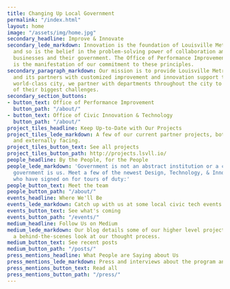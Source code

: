 ```yaml
---
title: Changing Up Local Government
permalink: "/index.html"
layout: home
image: "/assets/img/home.jpg"
secondary_headline: Improve & Innovate
secondary_lede_markdown: Innovation is the foundation of Louisville Metro Government,
  and so is the belief in the problem-solving power of collaboration among citizens,
  businesses and their government. The Office of Performance Improvement & Innovation
  is the manifestation of our commitment to these principles.
secondary_paragraph_markdown: Our mission is to provide Louisville Metro Government
  and its partners with customized improvement and innovation support to create a
  world-class city, we partner with departments throughout the city to tackle some
  of their biggest challenges.
secondary_section_buttons:
- button_text: Office of Performance Improvement
  button_path: "/about/"
- button_text: Office of Civic Innovation & Technology
  button_path: "/about/"
project_tiles_headline: Keep Up-to-Date with Our Projects
project_tiles_lede_markdown: A few of our current partner projects, both internal
  and externally facing.
project_tiles_button_text: See all projects
project_tiles_button_path: http://projects.lsvll.io/
people_headline: By the People, for the People
people_lede_markdown: 'Government is not an abstract institution or a concept. Our
  government is us. Meet a few of the newest Design, Technology, & Innovation Fellows
  who have signed on for tours of duty:'
people_button_text: Meet the team
people_button_path: "/about/"
events_headline: Where We'll Be
events_lede_markdown: Catch up with us at some local civic tech events.
events_button_text: See what's coming
events_button_path: "/events/"
medium_headline: Follow Us on Medium
medium_lede_markdown: Our blog details some of our higher level projects, and gives
  a behind-the-scenes look at our thought process.
medium_button_text: See recent posts
medium_button_path: "/posts/"
press_mentions_headline: What People are Saying about Us
press_mentions_lede_markdown: Press and interviews about the program and projects.
press_mentions_button_text: Read all
press_mentions_button_path: "/press/"
---
```


